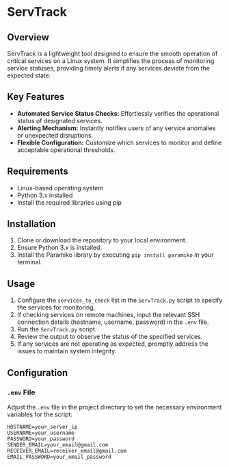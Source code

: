 # ServTrack

## Overview

ServTrack is a lightweight tool designed to ensure the smooth operation of critical services on a Linux system. It simplifies the process of monitoring service statuses, providing timely alerts if any services deviate from the expected state.

## Key Features

- **Automated Service Status Checks:** Effortlessly verifies the operational status of designated services.
- **Alerting Mechanism:** Instantly notifies users of any service anomalies or unexpected disruptions.
- **Flexible Configuration:** Customize which services to monitor and define acceptable operational thresholds.

## Requirements

- Linux-based operating system
- Python 3.x installed
- Install the required libraries using pip

## Installation

1. Clone or download the repository to your local environment.
2. Ensure Python 3.x is installed.
3. Install the Paramiko library by executing `pip install paramiko` in your terminal.

## Usage

1. Configure the `services_to_check` list in the `ServTrack.py` script to specify the services for monitoring.
2. If checking services on remote machines, input the relevant SSH connection details (hostname, username, password) in the `.env` file.
3. Run the `ServTrack.py` script.
4. Review the output to observe the status of the specified services.
5. If any services are not operating as expected, promptly address the issues to maintain system integrity.

## Configuration

### `.env` File

Adjust the `.env` file in the project directory to set the necessary environment variables for the script:

```dotenv
HOSTNAME=your_server_ip
USERNAME=your_username
PASSWORD=your_password
SENDER_EMAIL=your_email@gmail.com
RECEIVER_EMAIL=receiver_email@gmail.com
EMAIL_PASSWORD=your_email_password
```